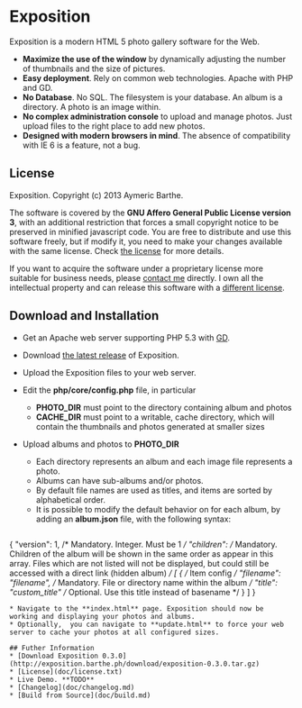 # Exposition

Exposition is a modern HTML 5 photo gallery software for the Web. 

* **Maximize the use of the window** by dynamically adjusting the number of thumbnails and the size of pictures.
* **Easy deployment**. Rely on common web technologies. Apache with PHP and GD.
* **No Database**. No SQL. The filesystem is your database. An album is a directory. A photo is an image within.
* **No complex administration console** to upload and manage photos. Just upload files to the right place to add new photos.
* **Designed with modern browsers in mind**. The absence of compatibility with IE 6 is a feature, not a bug.

## License

Exposition. Copyright (c) 2013 Aymeric Barthe.

The software is covered by the **GNU Affero General Public License version 3**, with an additional restriction that forces a small copyright notice to be preserved in minified javascript code. You are free to distribute and use this software freely, but if modify it, you need to make your changes available with the same license. Check [the license](doc/license.txt) for more details.

If you want to acquire the software under a proprietary license more suitable for business needs, please [contact me](mailto:aymeric@barthe.ph) directly. I own all the intellectual property and can release this software with a [different license](http://en.wikipedia.org/wiki/Multi-licensing).

## Download and Installation

* Get an Apache web server supporting PHP 5.3 with [GD](http://php.net/manual/en/book.image.php).
* Download [the latest release](http://exposition.barthe.ph/download/exposition-0.3.0.tar.gz) of Exposition.
* Upload the Exposition files to your web server.
* Edit the **php/core/config.php** file, in particular 
  * **PHOTO\_DIR** must point to the directory containing album and photos
  * **CACHE\_DIR** must point to a writable, cache directory, which will contain the thumbnails and photos generated at smaller sizes
* Upload albums and photos to **PHOTO\_DIR**
  * Each directory represents an album and each image file represents a photo. 
  * Albums can have sub-albums and/or photos.
  * By default file names are used as titles, and items are sorted by alphabetical order.
  * It is possible to modify the default behavior on for each album, by adding an **album.json** file, with the following syntax:

  ```javascript
{
  "version": 1,		/* Mandatory. Integer. Must be 1 */
	"children": 		/* Mandatory. Children of the album will be shown
		in the same order as appear in this array. Files which are not listed
		will not be displayed, but could still be accessed with a direct
		link (hidden album) */
	  [	
		{				/* Item config */
			"filename": "filename",		/* Mandatory. File or directory name within the album */
			"title": "custom_title"		/* Optional. Use this title instead of basename */
		}
	  ]
}
```
* Navigate to the **index.html** page. Exposition should now be working and displaying your photos and albums.
* Optionally,  you can navigate to **update.html** to force your web server to cache your photos at all configured sizes.

## Futher Information 
* [Download Exposition 0.3.0](http://exposition.barthe.ph/download/exposition-0.3.0.tar.gz)
* [License](doc/license.txt)
* Live Demo. **TODO**
* [Changelog](doc/changelog.md)
* [Build from Source](doc/build.md)

